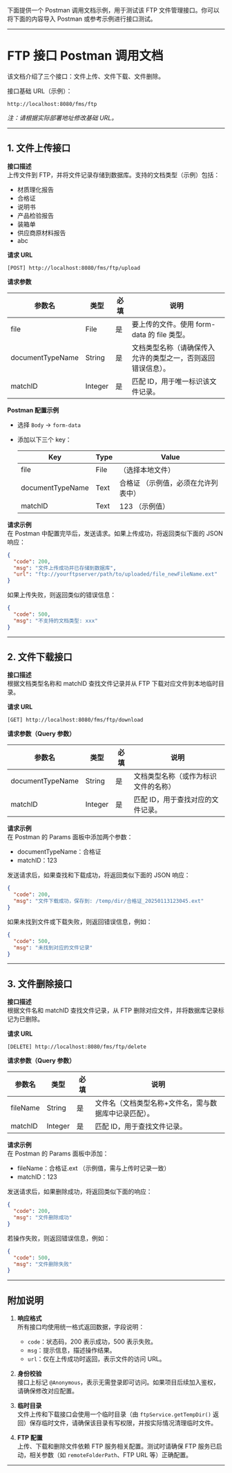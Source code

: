 下面提供一个 Postman 调用文档示例，用于测试该 FTP 文件管理接口。你可以将下面的内容导入 Postman 或参考示例进行接口测试。

---

# FTP 接口 Postman 调用文档

该文档介绍了三个接口：文件上传、文件下载、文件删除。

接口基础 URL（示例）：
```
http://localhost:8080/fms/ftp
```  
*注：请根据实际部署地址修改基础 URL。*

---

## 1. 文件上传接口

**接口描述**  
上传文件到 FTP，并将文件记录存储到数据库。支持的文档类型（示例）包括：
- 材质理化报告
- 合格证
- 说明书
- 产品检验报告
- 装箱单
- 供应商原材料报告
- abc

**请求 URL**
```
[POST] http://localhost:8080/fms/ftp/upload
```

**请求参数**

| 参数名             | 类型         | 必填 | 说明                                                         |
|------------------|------------|-----|------------------------------------------------------------|
| file             | File       | 是  | 要上传的文件。使用 form-data 的 file 类型。                     |
| documentTypeName | String     | 是  | 文档类型名称（请确保传入允许的类型之一，否则返回错误信息）。     |
| matchID          | Integer    | 是  | 匹配 ID，用于唯一标识该文件记录。                               |

**Postman 配置示例**
- 选择 `Body` → `form-data`
- 添加以下三个 key：

  | Key                | Type      | Value                             |
    |-------------------|-----------|-----------------------------------|
  | file              | File      | （选择本地文件）                   |
  | documentTypeName  | Text      | 合格证 （示例值，必须在允许列表中） |
  | matchID           | Text      | 123 （示例值）                     |

**请求示例**  
在 Postman 中配置完毕后，发送请求。如果上传成功，将返回类似下面的 JSON 响应：

```json
{
  "code": 200,
  "msg": "文件上传成功并已存储到数据库",
  "url": "ftp://yourftpserver/path/to/uploaded/file_newFileName.ext"
}
```

如果上传失败，则返回类似的错误信息：

```json
{
  "code": 500,
  "msg": "不支持的文档类型: xxx"
}
```

---

## 2. 文件下载接口

**接口描述**  
根据文档类型名称和 matchID 查找文件记录并从 FTP 下载对应文件到本地临时目录。

**请求 URL**
```
[GET] http://localhost:8080/fms/ftp/download
```

**请求参数（Query 参数）**

| 参数名             | 类型      | 必填 | 说明                                              |
|------------------|---------|-----|-------------------------------------------------|
| documentTypeName | String  | 是  | 文档类型名称（或作为标识文件的名称）              |
| matchID          | Integer | 是  | 匹配 ID，用于查找对应的文件记录。                    |

**请求示例**  
在 Postman 的 Params 面板中添加两个参数：
- documentTypeName：合格证
- matchID：123

发送请求后，如果查找和下载成功，将返回类似下面的 JSON 响应：

```json
{
  "code": 200,
  "msg": "文件下载成功，保存到: /temp/dir/合格证_20250113123045.ext"
}
```

如果未找到文件或下载失败，则返回错误信息，例如：

```json
{
  "code": 500,
  "msg": "未找到对应的文件记录"
}
```

---

## 3. 文件删除接口

**接口描述**  
根据文件名和 matchID 查找文件记录，从 FTP 删除对应文件，并将数据库记录标记为已删除。

**请求 URL**
```
[DELETE] http://localhost:8080/fms/ftp/delete
```

**请求参数（Query 参数）**

| 参数名    | 类型      | 必填 | 说明                                          |
|---------|---------|-----|---------------------------------------------|
| fileName | String  | 是  | 文件名（文档类型名称+文件名，需与数据库中记录匹配）。 |
| matchID  | Integer | 是  | 匹配 ID，用于查找文件记录。                      |

**请求示例**  
在 Postman 的 Params 面板中添加：
- fileName：合格证.ext （示例值，需与上传时记录一致）
- matchID：123

发送请求后，如果删除成功，将返回类似下面的响应：

```json
{
  "code": 200,
  "msg": "文件删除成功"
}
```

若操作失败，则返回错误信息，例如：

```json
{
  "code": 500,
  "msg": "文件删除失败"
}
```

---

## 附加说明

1. **响应格式**  
   所有接口均使用统一格式返回数据，字段说明：
    - `code`：状态码，200 表示成功，500 表示失败。
    - `msg`：提示信息，描述操作结果。
    - `url`：仅在上传成功时返回，表示文件的访问 URL。

2. **身份校验**  
   接口上标记 `@Anonymous`，表示无需登录即可访问。如果项目后续加入鉴权，请确保修改对应配置。

3. **临时目录**  
   文件上传和下载接口会使用一个临时目录（由 `ftpService.getTempDir()` 返回）保存临时文件，请确保该目录有写权限，并按实际情况清理临时文件。

4. **FTP 配置**  
   上传、下载和删除文件依赖 FTP 服务相关配置。测试时请确保 FTP 服务已启动，相关参数（如 `remoteFolderPath`、FTP URL 等）正确配置。

---
